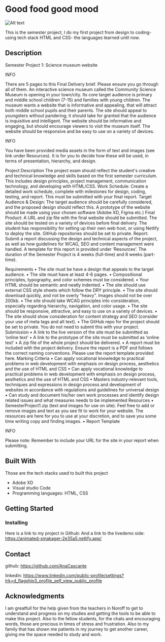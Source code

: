 
# Good food good mood

![Alt text](<img/good food good mood-biglogo.png>)

This is the semester project, I do my first project from design to coding- using tech stack HTML and CSS- the languages learned until now. 

## Description
Semester Project 1: Science museum website
 
INFO

There are 5 pages to this Final Delivery brief. Please ensure you go through all of them.
An interactive science museum called the Community Science Museum is opening in your town/city. Its core target audience is primary and middle school children (7-15) and families with young children. The museum wants a website that is informative and appealing, that will attract both middle school pupils and their parents. The site should appeal to youngsters without pandering; it should take for granted that the audience is inquisitive and intelligent. The website should be informative and engaging, but should encourage viewers to visit the museum itself. The website should be responsive and be easy to use on a variety of devices.
 
INFO

You have been provided media assets in the form of text and images (see link under Resources). It is for you to decide how these will be used, in terms of presentation, hierarchy, and design.

Project Description
The project exam should reflect the student's creative and technical knowledge and skills based on the first semester curriculum. This includes design principles, project management, communication technology, and developing with HTML/CSS.
Work Schedule: Create a detailed work schedule, complete with milestones for design, coding, testing, and report. This must be submitted with your final report.
Target Audience & Design: The target audience should be carefully considered, and the proposed design should reflect this. A prototype of the website should be made using your chosen software (Adobe XD, Figma etc.)
Final Product: A URL and zip file with the final website should be submitted. The site should be tested on a variety of devices before final delivery. The student has responsibility for setting up their own web host, or using Netlify to deploy the site. GitHub repositories should be set to private.
Report: Submit a report discussing the design and technical aspects of the project, as well as how guidelines for WCAG, SEO and content management were handled. A template for this report is provided under ‘Resources’.
The duration of the Semester Project is 4 weeks (full-time) and 8 weeks (part-time).

Requirements
•	The site must be have a design that appeals to the target audience.
•	The site must have at least 4-6 pages.
•	Compositional principles, typography, and color schemes must be considered.
•	Your HTML should be semantic and neatly indented.
•	The site should use external CSS style sheets which follow the DRY principle.
•	The site should download quickly, and not be overly "heavy". Images should not be over 200kb.
•	The site should take WCAG principles into consideration, especially regarding hierarchy, navigation, and color usage.
•	The site should be responsive, attractive, and easy to use on a variety of devices.
•	The site should show consideration for content strategy and SEO (consider your use of meta tags and alt text).
•	The GitHub repo for the project should be set to private. You do not need to submit this with your project.
Submission
•	A link to the live version of the site must be submitted as ‘online text’
•	A link to the prototype of the site must be submitted as ‘online text’
•	A zip file of the whole project should be delivered.
•	A report must be included with the project delivery. Ensure the report is a PDF and follows the correct naming conventions. Please use the report template provided here.
Marking Criteria
•	Can apply vocational knowledge to practical problems in web development with emphasis on design process, aesthetics and the use of HTML and CSS
•	Can apply vocational knowledge to practical problems in web development with emphasis on design process, aesthetics and the use of HTML and CSS
•	Masters industry-relevant tools, techniques and expressions in design process and development of websites in accordance with regulations and guidelines for universal design
•	Can study and document his/her own work processes and identify design related issues and what measures needs to be implemented
Resources
•	SemesterProject1.zip (text and images for use on site). Feel free to add or remove images and text as you see fit to work for your website. The resources are here for you to use at your discretion, and to save you some time writing copy and finding images.
•	Report Template
 
INFO

Please note: Remember to include your URL for the site in your report when submitting.

## Built With

Those are the tech stacks used to built this project 

- Adobe XD
- Visual studio Code
- Programming languages: HTML, CSS

## Getting Started


### Installing


Here is a link to my project in Github: 
And a link to the livedemo side: https://animated-smakager-2e35a5.netlify.app/


## Contact

github: https://github.com/AnaCascante

linkedin: https://www.linkedin.com/public-profile/settings?trk=d_flagship3_profile_self_view_public_profile


## Acknowledgments

I am greatfull for the help given from the teachers in Noroff to get to understand and progress on my studies and getting the tools to be able to make this project. Also to the fellow students, for the chats and encouraging words, those are precious in times of stress and frustration. Also to my family that has shown me patients in my journey to get another career, giving me the space needed to study and work.
